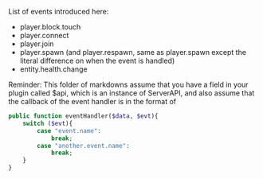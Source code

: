 List of events introduced here:
* player.block.touch
* player.connect
* player.join
* player.spawn (and player.respawn, same as player.spawn except the literal difference on when the event is handled)
* entity.health.change

Reminder: This folder of markdowns assume that you have a field in your plugin called $api, which is an instance of ServerAPI, and also assume that the callback of the event handler is in the format of
```php
public function eventHandler($data, $evt){
    switch ($evt){
        case "event.name":
            break;
        case "another.event.name":
            break;
    }
}
```
